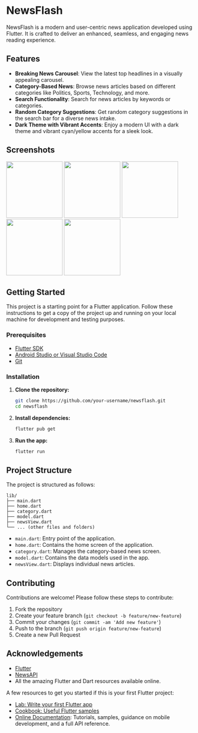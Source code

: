 # NewsFlash

NewsFlash is a modern and user-centric news application developed using Flutter. It is crafted to deliver an enhanced, seamless, and engaging news reading experience.

## Features

- **Breaking News Carousel**: View the latest top headlines in a visually appealing carousel.
- **Category-Based News**: Browse news articles based on different categories like Politics, Sports, Technology, and more.
- **Search Functionality**: Search for news articles by keywords or categories.
- **Random Category Suggestions**: Get random category suggestions in the search bar for a diverse news intake.
- **Dark Theme with Vibrant Accents**: Enjoy a modern UI with a dark theme and vibrant cyan/yellow accents for a sleek look.

## Screenshots

<p>
  <img src="https://github.com/anuragJoshi05/NewsFlash/assets/148903459/237f27dc-b1e7-4567-860f-492ee5b75326" width="150" />
  <img src="https://github.com/anuragJoshi05/NewsFlash/assets/148903459/b0f2d997-cc51-4ecc-a0b2-54b159f18f4a" width="150" />
  <img src="https://github.com/anuragJoshi05/NewsFlash/assets/148903459/e19486bb-7641-40a6-8685-b3c631b52051" width="150" />
  <img src="https://github.com/anuragJoshi05/NewsFlash/assets/148903459/da959ae8-0740-4324-83fa-917b79b71b79" width="150" />
  <img src="https://github.com/anuragJoshi05/NewsFlash/assets/148903459/9d176a59-7de6-43b8-a076-a99ecb5e24d0" width="150" />
</p>

## Getting Started

This project is a starting point for a Flutter application. Follow these instructions to get a copy of the project up and running on your local machine for development and testing purposes.

### Prerequisites

- [Flutter SDK](https://flutter.dev/docs/get-started/install)
- [Android Studio or Visual Studio Code](https://flutter.dev/docs/get-started/editor)
- [Git](https://git-scm.com/downloads)

### Installation

1. **Clone the repository:**

    ```bash
    git clone https://github.com/your-username/newsflash.git
    cd newsflash
    ```

2. **Install dependencies:**

    ```bash
    flutter pub get
    ```

3. **Run the app:**

    ```bash
    flutter run
    ```

## Project Structure

The project is structured as follows:

```plaintext
lib/
├── main.dart
├── home.dart
├── category.dart
├── model.dart
├── newsView.dart
└── ... (other files and folders)
```


- `main.dart`: Entry point of the application.
- `home.dart`: Contains the home screen of the application.
- `category.dart`: Manages the category-based news screen.
- `model.dart`: Contains the data models used in the app.
- `newsView.dart`: Displays individual news articles.

## Contributing

Contributions are welcome! Please follow these steps to contribute:

1. Fork the repository
2. Create your feature branch (`git checkout -b feature/new-feature`)
3. Commit your changes (`git commit -am 'Add new feature'`)
4. Push to the branch (`git push origin feature/new-feature`)
5. Create a new Pull Request

## Acknowledgements

- [Flutter](https://flutter.dev/)
- [NewsAPI](https://newsapi.org/)
- All the amazing Flutter and Dart resources available online.


A few resources to get you started if this is your first Flutter project:

- [Lab: Write your first Flutter app](https://docs.flutter.dev/get-started/codelab)
- [Cookbook: Useful Flutter samples](https://docs.flutter.dev/cookbook)
- [Online Documentation](https://docs.flutter.dev/): Tutorials, samples, guidance on mobile development, and a full API reference.

